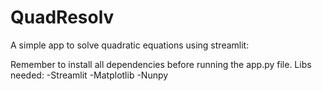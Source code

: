 # QuadResolv
A simple app to solve quadratic equations using streamlit:

Remember to install all dependencies before running the app.py file.
Libs needed:
-Streamlit
-Matplotlib
-Nunpy

